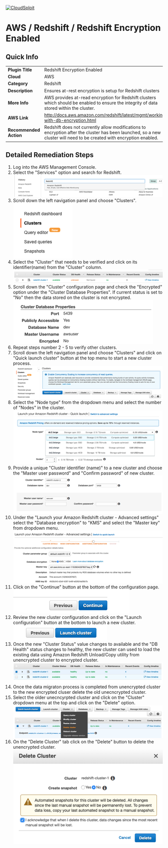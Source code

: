 [![CloudSploit](https://cloudsploit.com/img/logo-new-big-text-100.png "CloudSploit")](https://cloudsploit.com)

# AWS / Redshift / Redshift Encryption Enabled

## Quick Info

| | |
|-|-|
| **Plugin Title** | Redshift Encryption Enabled |
| **Cloud** | AWS |
| **Category** | Redshift |
| **Description** | Ensures at-rest encryption is setup for Redshift clusters |
| **More Info** | AWS provides at-read encryption for Redshift clusters which should be enabled to ensure the integrity of data stored within the cluster. |
| **AWS Link** | http://docs.aws.amazon.com/redshift/latest/mgmt/working-with-db-encryption.html |
| **Recommended Action** | Redshift does not currently allow modifications to encryption after the cluster has been launched, so a new cluster will need to be created with encryption enabled. |

## Detailed Remediation Steps
1. Log into the AWS Management Console.
2. Select the "Services" option and search for Redshift. </br> <img src="/resources/aws/redshift/redshift-encryption-enabled/step2.png"/>
3. Scroll down the left navigation panel and choose "Clusters". </br> <img src="/resources/aws/redshift/redshift-encryption-enabled/step3.png"/>
4. Select the "Cluster" that needs to be verified and click on its identifier(name) from the "Cluster" column.</br> <img src="/resources/aws/redshift/redshift-encryption-enabled/step4.png"/>
5. Scroll down the "Cluster" configuration page and check the "Encrypted" option under the "Cluster Database Properties". If current status is set to "No" then the data stored on the cluster is not encrypted.</br><img src="/resources/aws/redshift/redshift-encryption-enabled/step5.png"/>
6. Repeat steps number 2 - 5 to verify other clusters. </br>
7. Scroll down the left navigation panel and choose "Clusters" and click on "Quick launch cluster" button at the top menu to start a new cluster process. </br><img src="/resources/aws/redshift/redshift-encryption-enabled/step7.png"/>
8. Select the "Node type" from the dropdown menu and select the number of "Nodes" in the cluster.</br><img src="/resources/aws/redshift/redshift-encryption-enabled/step8.png"/>
9. Provide a unique "Cluster identifier (name)" to a new cluster and choose the "Master user password" and "Confirm password" of new cluster.</br><img src="/resources/aws/redshift/redshift-encryption-enabled/step9.png"/>
10. Under the "Launch your Amazon Redshift cluster - Advanced settings" select the "Database encryption" to "KMS" and select the "Master key" from dropdown menu. </br><img src="/resources/aws/redshift/redshift-encryption-enabled/step10.png"/>
11. Click on the "Continue" button at the bottom of the configuration page. </br><img src="/resources/aws/redshift/redshift-encryption-enabled/step11.png"/>
12. Review the new cluster configuration and click on the "Launch configuration" button at the bottom to launch a new cluster.</br><img src="/resources/aws/redshift/redshift-encryption-enabled/step12.png"/>
13. Once the new "Cluster Status" value changes to available and the "DB Health" status changes to healthy, the new cluster can used to load the existing data using Amazon Redshift Unload/Copy utility from unencrypted cluster to encrypted cluster.</br><img src="/resources/aws/redshift/redshift-encryption-enabled/step13.png"/>
14. Once the data migraton process is completed from unencrypted cluster to the new encrypted cluser delete the old unecncrypted cluster. </br>
15. Select the older unecncyrpted cluster and click on the "Cluster" dropdown menu at the top and click on the "Delete" option. </br><img src="/resources/aws/redshift/redshift-encryption-enabled/step15.png"/>
16. On the "Delete Cluster" tab click on the "Delete" button to delete the unencrypted cluster.</br><img src="/resources/aws/redshift/redshift-encryption-enabled/step16.png"/>
